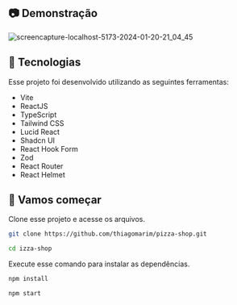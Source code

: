 ## 📷 Demonstração

![screencapture-localhost-5173-2024-01-20-21_04_45](https://github.com/thiagomarim/pizza-shop/assets/137715251/88ffa9ca-77e7-4b4c-b944-118a6307f5b4)

## 🧪 Tecnologias

Esse projeto foi desenvolvido utilizando as seguintes ferramentas:

- Vite
- ReactJS
- TypeScript
- Tailwind CSS
- Lucid React
- Shadcn UI
- React Hook Form
- Zod
- React Router
- React Helmet

## 🚀 Vamos começar

Clone esse projeto e acesse os arquivos.

```bash
git clone https://github.com/thiagomarim/pizza-shop.git

cd izza-shop

```

Execute esse comando para instalar as dependências.

```bash
npm install

npm start
```
